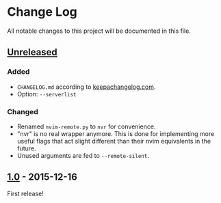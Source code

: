 # Change Log

All notable changes to this project will be documented in this file.

## [Unreleased]
### Added
- `CHANGELOG.md` according to [keepachangelog.com](http://keepachangelog.com).
- Option: `--serverlist`

### Changed
- Renamed `nvim-remote.py` to `nvr` for convenience.
- "nvr" is no real wrapper anymore. This is done for implementing more useful
  flags that act slight different than their nvim equivalents in the future.
- Unused arguments are fed to `--remote-silent`.

## [1.0] - 2015-12-16
First release!

[Unreleased]: https://github.com/mhinz/neovim-remote/compare/v1.0...HEAD
[1.0]: https://github.com/mhinz/neovim-remote/compare/37d851b...v1.0

